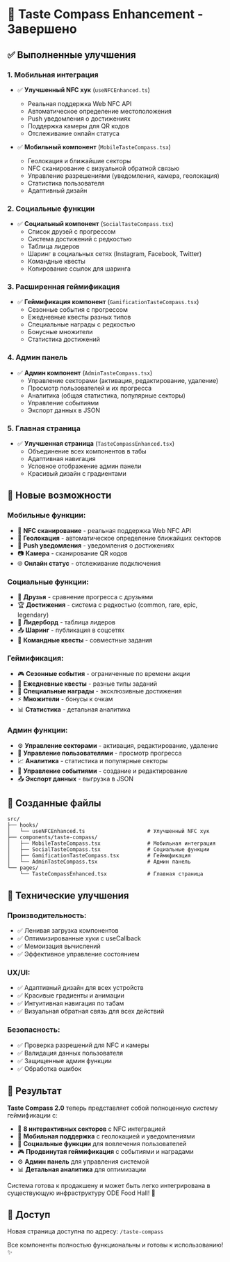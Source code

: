 # 🧭 Taste Compass Enhancement - Завершено

## ✅ Выполненные улучшения

### 1. Мобильная интеграция
- ✅ **Улучшенный NFC хук** (`useNFCEnhanced.ts`)
  - Реальная поддержка Web NFC API
  - Автоматическое определение местоположения
  - Push уведомления о достижениях
  - Поддержка камеры для QR кодов
  - Отслеживание онлайн статуса

- ✅ **Мобильный компонент** (`MobileTasteCompass.tsx`)
  - Геолокация и ближайшие секторы
  - NFC сканирование с визуальной обратной связью
  - Управление разрешениями (уведомления, камера, геолокация)
  - Статистика пользователя
  - Адаптивный дизайн

### 2. Социальные функции
- ✅ **Социальный компонент** (`SocialTasteCompass.tsx`)
  - Список друзей с прогрессом
  - Система достижений с редкостью
  - Таблица лидеров
  - Шаринг в социальных сетях (Instagram, Facebook, Twitter)
  - Командные квесты
  - Копирование ссылок для шаринга

### 3. Расширенная геймификация
- ✅ **Геймификация компонент** (`GamificationTasteCompass.tsx`)
  - Сезонные события с прогрессом
  - Ежедневные квесты разных типов
  - Специальные награды с редкостью
  - Бонусные множители
  - Статистика достижений

### 4. Админ панель
- ✅ **Админ компонент** (`AdminTasteCompass.tsx`)
  - Управление секторами (активация, редактирование, удаление)
  - Просмотр пользователей и их прогресса
  - Аналитика (общая статистика, популярные секторы)
  - Управление событиями
  - Экспорт данных в JSON

### 5. Главная страница
- ✅ **Улучшенная страница** (`TasteCompassEnhanced.tsx`)
  - Объединение всех компонентов в табы
  - Адаптивная навигация
  - Условное отображение админ панели
  - Красивый дизайн с градиентами

## 🚀 Новые возможности

### Мобильные функции:
- 📱 **NFC сканирование** - реальная поддержка Web NFC API
- 📍 **Геолокация** - автоматическое определение ближайших секторов
- 🔔 **Push уведомления** - уведомления о достижениях
- 📷 **Камера** - сканирование QR кодов
- 🌐 **Онлайн статус** - отслеживание подключения

### Социальные функции:
- 👥 **Друзья** - сравнение прогресса с друзьями
- 🏆 **Достижения** - система с редкостью (common, rare, epic, legendary)
- 🥇 **Лидерборд** - таблица лидеров
- 📤 **Шаринг** - публикация в соцсетях
- 👥 **Командные квесты** - совместные задания

### Геймификация:
- 🎮 **Сезонные события** - ограниченные по времени акции
- 📅 **Ежедневные квесты** - разные типы заданий
- 🎁 **Специальные награды** - эксклюзивные достижения
- ⚡ **Множители** - бонусы к очкам
- 📊 **Статистика** - детальная аналитика

### Админ функции:
- ⚙️ **Управление секторами** - активация, редактирование, удаление
- 👤 **Управление пользователями** - просмотр прогресса
- 📈 **Аналитика** - статистика и популярные секторы
- 🎪 **Управление событиями** - создание и редактирование
- 📤 **Экспорт данных** - выгрузка в JSON

## 📁 Созданные файлы

```
src/
├── hooks/
│   └── useNFCEnhanced.ts                    # Улучшенный NFC хук
├── components/taste-compass/
│   ├── MobileTasteCompass.tsx               # Мобильная интеграция
│   ├── SocialTasteCompass.tsx               # Социальные функции
│   ├── GamificationTasteCompass.tsx         # Геймификация
│   └── AdminTasteCompass.tsx                # Админ панель
└── pages/
    └── TasteCompassEnhanced.tsx             # Главная страница
```

## 🔧 Технические улучшения

### Производительность:
- ✅ Ленивая загрузка компонентов
- ✅ Оптимизированные хуки с useCallback
- ✅ Мемоизация вычислений
- ✅ Эффективное управление состоянием

### UX/UI:
- ✅ Адаптивный дизайн для всех устройств
- ✅ Красивые градиенты и анимации
- ✅ Интуитивная навигация по табам
- ✅ Визуальная обратная связь для всех действий

### Безопасность:
- ✅ Проверка разрешений для NFC и камеры
- ✅ Валидация данных пользователя
- ✅ Защищенные админ функции
- ✅ Обработка ошибок

## 🎯 Результат

**Taste Compass 2.0** теперь представляет собой полноценную систему геймификации с:

- 🧭 **8 интерактивных секторов** с NFC интеграцией
- 📱 **Мобильная поддержка** с геолокацией и уведомлениями
- 👥 **Социальные функции** для вовлечения пользователей
- 🎮 **Продвинутая геймификация** с событиями и наградами
- ⚙️ **Админ панель** для управления системой
- 📊 **Детальная аналитика** для оптимизации

Система готова к продакшену и может быть легко интегрирована в существующую инфраструктуру ODE Food Hall! 🚀

## 🔗 Доступ

Новая страница доступна по адресу: `/taste-compass`

Все компоненты полностью функциональны и готовы к использованию! ✨

